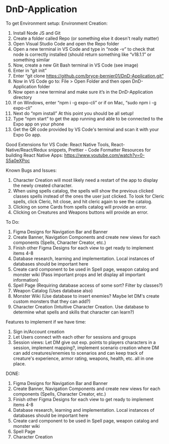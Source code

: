 # DnD-Application

To get Environment setup:
Environment Creation: 
1) Install Node JS and Git
2) Create a folder called Repo (or something else it doesn't really matter)
3) Open Visual Studio Code and open the Repo folder
4) Open a new terminal in VS Code and type in “node -v” to check that node is correctly installed (should return something like “v18.1.1” or something similar
5) Now, create a new Git Bash terminal in VS Code (see image)
6) Enter in “git init”
7) Enter “git clone https://github.com/bryce-bernier01/DnD-Application.git”
8) Now in VS Code go to: File > Open Folder and then open DnD-Application folder
9) Now open a new terminal and make sure it’s in the DnD-Application directory
10) If on Windows, enter “npm i -g expo-cli” or if on Mac, “sudo npm i -g expo-cli”
11) Next do “npm install” At this point you should be all setup!
12) Type “npm start” to get the app running and able to be connected to the Expo app on your phone
13) Get the QR code provided by VS Code's terminal and scan it with your Expo Go app.

Good Extensions for VS Code: React Native Tools, React-Native/React/Redux snippets, Prettier - Code Formatter 
Resources for building React Native Apps: https://www.youtube.com/watch?v=0-S5a0eXPoc 

Known Bugs and Issues:
1) Character Creation will most likely need a restart of the app to display the newly created character.
2) When using spells catalog, the spells will show the previous clicked classes spells instead of the ones the user just clicked. To look for Cleric spells, click Cleric, hit close, and hit cleric again to see the catalog.
3) Clicking on some Cards from spells catalog will provide an error.
4) Clicking on Creatures and Weapons buttons will provide an error.

To Do:
1) Figma Designs for Navigation Bar and Banner
2) Create Banner, Navigation Components and create new views for each components (Spells, Character Creator, etc.)
3) Finish other Figma Designs for each view to get ready to implement items 4-8
4) Database research, learning and implementation. Local instances of databases should be important here
5) Create card component to be used in Spell page, weapon catalog and monster wiki (Pass important props and let display all important information)
6) Spell Page (Requiring database access of some sort? Filter by classes?)
7) Weapon Catalog (Uses database also)
8) Monster Wiki (Use database to insert enemies? Maybe let DM's create custom monsters that they can add?)
9) Character Creation (Intuitive Character Creation. Use database to determine what spells and skills that character can learn?)

Features to implement if we have time:
1) Sign in/Account creation
2) Let Users connect with each other for sessions and groups
3) Session views: Let DM give out exp. points to players characters in a session, implement mapping?, implement scenario creation where DM can add creatures/enemies to scenarios and can keep track of creature's experience, armor rating, weapons, health, etc. all in one place.

DONE:
1) Figma Designs for Navigation Bar and Banner
2) Create Banner, Navigation Components and create new views for each components (Spells, Character Creator, etc.)
3) Finish other Figma Designs for each view to get ready to implement items 4-8
4) Database research, learning and implementation. Local instances of databases should be important here
5) Create card component to be used in Spell page, weapon catalog and monster wiki 
6) Spell Page 
7) Character Creation
